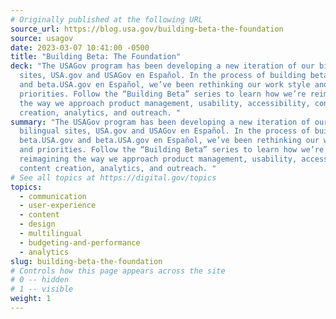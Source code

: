 ```yaml
---
# Originally published at the following URL
source_url: https://blog.usa.gov/building-beta-the-foundation
source: usagov
date: 2023-03-07 10:41:00 -0500
title: "Building Beta: The Foundation"
deck: "The USAGov program has been developing a new iteration of our bilingual
  sites, USA.gov and USAGov en Español. In the process of building beta.USA.gov
  and beta.USA.gov en Español, we’ve been rethinking our work style and
  priorities. Follow the “Building Beta” series to learn how we’re reimagining
  the way we approach product management, usability, accessibility, content
  creation, analytics, and outreach. "
summary: "The USAGov program has been developing a new iteration of our
  bilingual sites, USA.gov and USAGov en Español. In the process of building
  beta.USA.gov and beta.USA.gov en Español, we’ve been rethinking our work style
  and priorities. Follow the “Building Beta” series to learn how we’re
  reimagining the way we approach product management, usability, accessibility,
  content creation, analytics, and outreach. "
# See all topics at https://digital.gov/topics
topics:
  - communication
  - user-experience
  - content
  - design
  - multilingual
  - budgeting-and-performance
  - analytics
slug: building-beta-the-foundation
# Controls how this page appears across the site
# 0 -- hidden
# 1 -- visible
weight: 1
---
```

